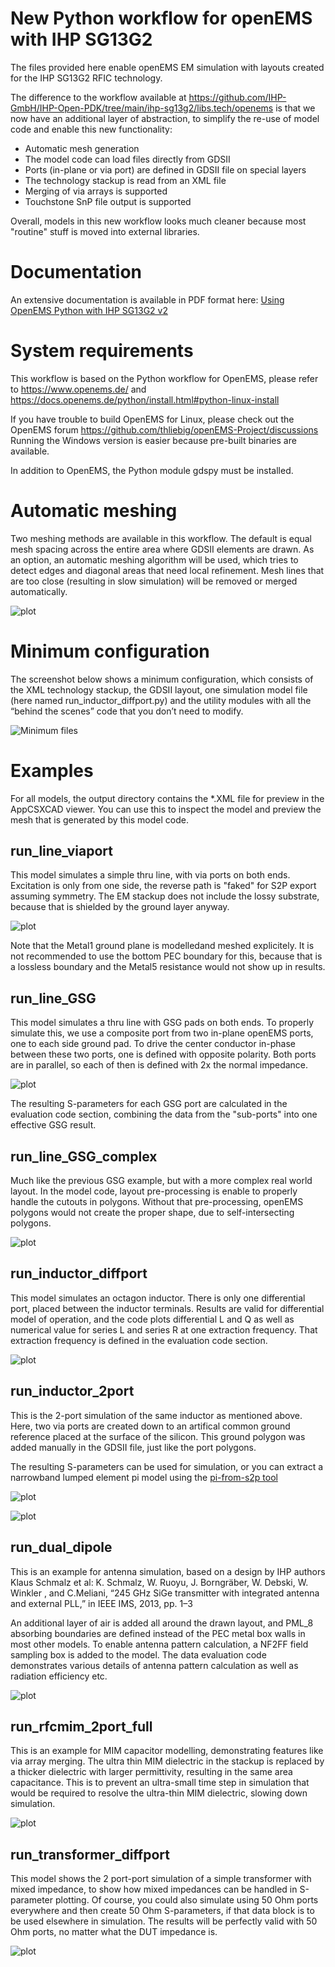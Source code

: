 # New Python workflow for openEMS with IHP SG13G2

The files provided here enable openEMS EM simulation with layouts
created for the IHP SG13G2 RFIC technology.

The difference to the workflow available at 
https://github.com/IHP-GmbH/IHP-Open-PDK/tree/main/ihp-sg13g2/libs.tech/openems
is that we now have an additional layer of abstraction, to simplify the
re-use of model code and enable this new functionality:
- Automatic mesh generation
- The model code can load files directly from GDSII
- Ports (in-plane or via port) are defined in GDSII file on special layers
- The technology stackup is read from an XML file
- Merging of via arrays is supported
- Touchstone SnP file output is supported

Overall, models in this new workflow looks much cleaner because most "routine" stuff 
is moved into external libraries.

# Documentation
An extensive documentation is available in PDF format here:
[Using OpenEMS Python with IHP SG13G2 v2](./doc/Using_OpenEMS_Python_with_IHP_SG13G2_v2.pdf) 

# System requirements
This workflow is based on the Python workflow for OpenEMS, 
please refer to https://www.openems.de/ 
and https://docs.openems.de/python/install.html#python-linux-install 

If you have trouble to build OpenEMS for Linux, please check out the OpenEMS forum
https://github.com/thliebig/openEMS-Project/discussions 
Running the Windows version is easier because pre-built binaries are available.

In addition to OpenEMS, the Python module gdspy must be installed.

# Automatic meshing
Two meshing methods are available in this workflow. The default is equal mesh spacing across the entire area where GDSII elements are drawn. As an option, an automatic meshing algorithm will be used, which tries to detect edges and diagonal areas that need local refinement. Mesh lines that are too close (resulting in slow simulation) will be removed or merged automatically.

![plot](./doc/automatic_meshing.png)

# Minimum configuration
The screenshot below shows a minimum configuration, which consists of the XML technology stackup, the GDSII layout, one simulation model file (here named run_inductor_diffport.py)  and the utility modules with all the “behind the scenes” code that you don’t need to modify.

![Minimum files](./doc/minimum_files.png)

# Examples
For all models, the output directory contains the *.XML file for preview in the AppCSXCAD viewer. You can use this to inspect the model and preview the mesh that is generated by this model code.

## run_line_viaport
This model simulates a simple thru line, with via ports on both ends. Excitation is only from one side, the reverse path is "faked" for S2P export assuming symmetry. The EM stackup does not include the lossy substrate, because that is shielded by the ground layer anyway. 

![plot](./doc/run_line_viaport.png)

Note that the Metal1 ground plane is modelledand meshed explicitely. It is not recommended to use the bottom PEC boundary for this, because that is a lossless boundary and the Metal5 resistance would not show up in results.

## run_line_GSG
This model simulates a thru line with GSG pads on both ends. To properly simulate this, we use a composite port from two in-plane openEMS ports, one to each side ground pad. To drive the center conductor in-phase between these two ports, one is defined with opposite polarity. Both ports are in parallel, so each of then is defined with 2x the normal impedance.

![plot](./doc/run_line_gsg.png)

The resulting S-parameters for each GSG port are calculated in the evaluation code section, combining the data from the "sub-ports" into one effective GSG result.

## run_line_GSG_complex
Much like the previous GSG example, but with a more complex real world layout. In the model code, layout pre-processing is enable to properly handle the cutouts in polygons. Without that pre-processing, openEMS polygons would not create the proper shape, due to self-intersecting polygons.

![plot](./doc/run_line_GSG_complex.png)

## run_inductor_diffport
This model simulates an octagon inductor. There is only one differential port, placed between the inductor terminals. Results are valid for differential model of operation, and the code plots differential L and Q as well as numerical value for series L and series R at one extraction frequency. That extraction frequency is defined in the evaluation code section.

![plot](./doc/run_inductor_diffport.png)

## run_inductor_2port
This is the 2-port simulation of the same inductor as mentioned above. Here, two via ports are created down to an artifical common ground reference placed at the surface of the silicon. This ground polygon was added manually in the GDSII file, just like the port polygons.

The resulting S-parameters can be used for simulation, or you can extract a narrowband lumped element pi model using the [pi-from-s2p tool](https://github.com/VolkerMuehlhaus/pi_from_s2p) 

![plot](./doc/run_inductor_2port.png)

![plot](./doc/inductor_twoport_extrametal.png)

## run_dual_dipole
This is an example for antenna simulation, based on a design by IHP authors Klaus Schmalz et al: 
K. Schmalz, W. Ruoyu, J. Borngräber, W. Debski, W. Winkler , and C.Meliani, “245 GHz SiGe transmitter with integrated antenna and external PLL,” in IEEE IMS, 2013, pp. 1–3

An additional layer of air is added all around the drawn layout, and PML_8 absorbing boundaries are defined instead of the PEC metal box walls in most other models. To enable antenna pattern calculation, a NF2FF field sampling box is added to the model. The data evaluation code demonstrates various details of antenna pattern calculation as well as radiation efficiency etc.

![plot](./doc/run_dual_dipole.png)

## run_rfcmim_2port_full
This is an example for MIM capacitor modelling, demonstrating features like via array merging.
The ultra thin MIM dielectric in the stackup is replaced by a thicker dielectric with larger permittivity, resulting in the same area capacitance. This is to prevent an ultra-small time step in simulation that would be required to resolve the ultra-thin MIM dielectric, slowing down simulation.

![plot](./doc/run_rfcmim_2port_full.png)

## run_transformer_diffport
This model shows the 2 port-port simulation of a simple transformer with mixed impedance, to show how mixed impedances can be handled in S-parameter plotting. Of course, you could also simulate using 50 Ohm ports everywhere and then create 50 Ohm S-parameters, if that data block is to be used elsewhere in simulation. The results will be perfectly valid with 50 Ohm ports, no matter what the DUT impedance is.

![plot](./doc/run_transformer_diffport.png)

